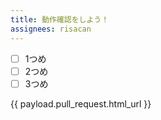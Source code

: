 ```yaml
---
title: 動作確認をしよう！
assignees: risacan
---
```


* [ ] 1つめ
* [ ] 2つめ
* [ ] 3つめ

{{ payload.pull_request.html_url }}
